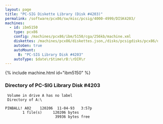 ```yaml
---
layout: page
title: "PC-SIG Diskette Library (Disk #4203)"
permalink: /software/pcx86/sw/misc/pcsig/4000-4999/DISK4203/
machines:
  - id: ibm5150
    type: pcx86
    config: /machines/pcx86/ibm/5150/cga/256kb/machine.xml
    diskettes: /machines/pcx86/diskettes.json,/disks/pcsigdisks/pcx86/diskettes.json
    autoGen: true
    autoMount:
      B: "PC-SIG Library Disk #4203"
    autoType: $date\r$time\rB:\rDIR\r
---
```


{% include machine.html id="ibm5150" %}

### Directory of PC-SIG Library Disk #4203

     Volume in drive A has no label
     Directory of A:\

    PINBALL! A02    120206  11-04-93   3:57p
            1 file(s)     120206 bytes
                           39936 bytes free
